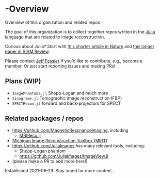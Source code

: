 # -Overview
Overview of this organization and related repos

The goal of this organization is to collect together repos written in the
[Julia language](https://julialang.org/)
that are related to image reconstruction.

Curious about Julia?
Start with
[this shorter article in Nature](http://doi.org/10.1038/d41586-019-02310-3)
and
[this longer paper in SIAM Review](http://doi.org/10.1137/141000671).

Please contact
[Jeff Fessler](https://web.eecs.umich.edu/~fessler)
if you'd like to contribute,
e.g., become a member.
Or just start reporting issues and making PRs!

## Plans (WIP)

* `ImagePhantoms.jl` Shepp-Logan and much more
* `Sinograms.jl` Tomographic image reconstruction (FBP)
* `SPECTRecon.jl` forward and back-projectors for SPECT

## Related packages / repos

* https://github.com/MagneticResonanceImaging, including
  * [MRIReco.jl](https://github.com/MagneticResonanceImaging/MRIReco.jl)
* [Michigan Image Reconstruction Toolbox (MIRT)](https://github.com/JeffFessler/MIRT.jl)
* https://github.com/JuliaImages has many relevant tools, including:
  * [Shepp-Logan phantom](https://juliaimages.org/stable/function_reference/#Images.shepp_logan)
  * https://github.com/JuliaImages/ImageView.jl
* (please make a PR to add more here!)

Established 2021-06-29.  Stay tuned for more content...
